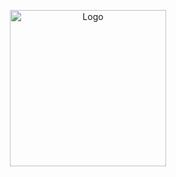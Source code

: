 <p align="center">
    <img src="https://img.freepik.com/vetores-premium/conectando-pessoas-online-globalmente_3482-1836.jpg?w=2000" alt="Logo" width="250" height="250">
</p>
